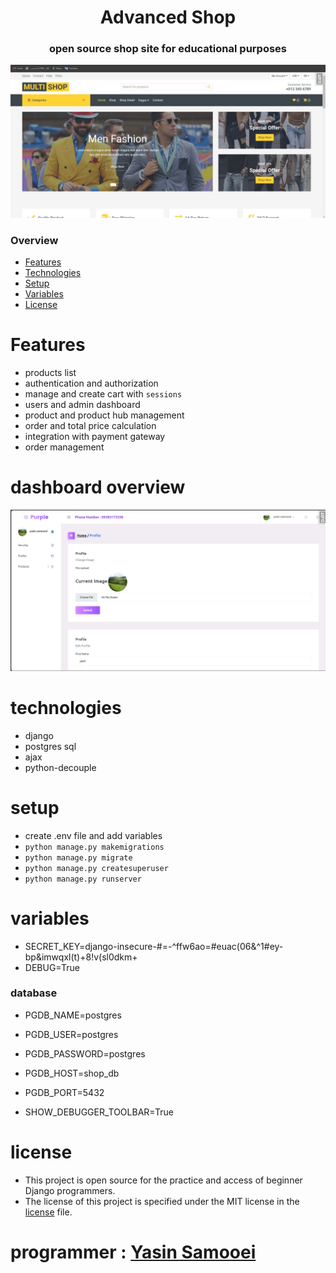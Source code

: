 <h1 align="center">Advanced Shop</h1>
<h3 align="center">open source shop site for educational purposes</h3>
<div align="center" ><a href="https://github.com/YasinSamooei"><img loading="lazy" style="width:700px" src="./mainpage.jpg"></a></div>

### Overview
- [Features](#features)
- [Technologies](#technologies)
- [Setup](#setup)
- [Variables](#variables)
- [License](#license)

# Features
- products list
- authentication and authorization
- manage and create cart with ```sessions```
- users and admin dashboard 
- product and product hub management
- order and total price calculation
- integration with payment gateway
- order management

# dashboard overview
<div align="center" ><a href="https://github.com/YasinSamooei"><img loading="lazy" style="width:700px" src="./panel.jpg"></a></div>

# technologies
- django
- postgres sql
- ajax
- python-decouple

# setup
- create .env file and add variables
- ```python manage.py makemigrations```
- ``` python manage.py migrate ```
- ``` python manage.py createsuperuser ```
- ``` python manage.py runserver ```

# variables

- SECRET_KEY=django-insecure-#=-^ffw6ao=#euac(06&^1#ey-bp&imwqxl(t)+8!v(sl0dkm+
- DEBUG=True

### database
- PGDB_NAME=postgres
- PGDB_USER=postgres
- PGDB_PASSWORD=postgres
- PGDB_HOST=shop_db
- PGDB_PORT=5432

- SHOW_DEBUGGER_TOOLBAR=True

# license
- This project is open source for the practice and access of beginner Django programmers.
- The license of this project is specified under the MIT license in the <a href="https://github.com/YasinSamooei/advanced_shop/blob/main/LICENSE">license</a> file.
# programmer : <a href="https://github.com/YasinSamooei">Yasin Samooei</a>
 
